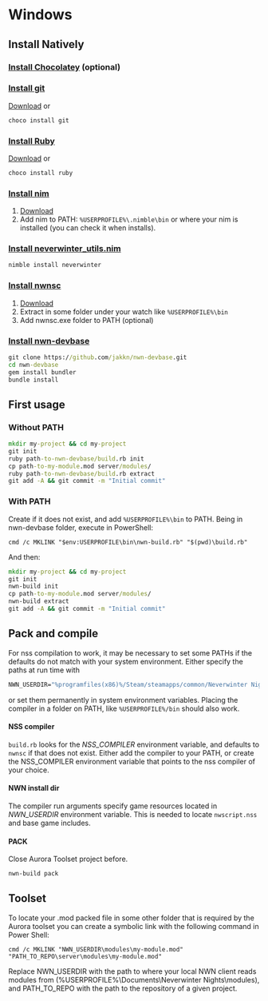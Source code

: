 # Windows

## Install Natively

### [Install Chocolatey](https://chocolatey.org/install#installing-chocolatey) (optional)

### [Install git](https://git-scm.com/)
[Download](https://git-scm.com/download/)
or
```bat
choco install git
```

### [Install Ruby](https://www.ruby-lang.org/)
[Download](https://rubyinstaller.org/downloads/)
or
```bat
choco install ruby
```

### [Install nim](https://nim-lang.org/)
1. [Download](https://nim-lang.org/install_windows.html)
2. Add nim to PATH:
```%USERPROFILE%\.nimble\bin```
or 
where your nim is installed (you can check it when installs).

### [Install neverwinter_utils.nim](https://github.com/niv/neverwinter.nim)
```bat
nimble install neverwinter
```

### [Install nwnsc](https://gitlab.com/glorwinger/nwnsc)
1. [Download](https://neverwintervault.org/project/nwnee/other/tool/nwnsc-nwn-enhanced-edition-script-compiler)
2. Extract in some folder under your watch like ```%USERPROFILE%\bin```
3. Add nwnsc.exe folder to PATH (optional)

### [Install nwn-devbase](https://github.com/jakkn/nwn-devbase)
```bat
git clone https://github.com/jakkn/nwn-devbase.git
cd nwn-devbase
gem install bundler
bundle install
```

## First usage

### Without PATH
```bat
mkdir my-project && cd my-project
git init
ruby path-to-nwn-devbase/build.rb init
cp path-to-my-module.mod server/modules/
ruby path-to-nwn-devbase/build.rb extract
git add -A && git commit -m "Initial commit"
```

### With PATH
Create if it does not exist, and add ```%USERPROFILE%\bin``` to PATH.
Being in nwn-devbase folder, execute in PowerShell:
```posh
cmd /c MKLINK "$env:USERPROFILE\bin\nwn-build.rb" "$(pwd)\build.rb"
```
And then:
```bat
mkdir my-project && cd my-project
git init
nwn-build init
cp path-to-my-module.mod server/modules/
nwn-build extract
git add -A && git commit -m "Initial commit"
```

## Pack and compile
For nss compilation to work, it may be necessary to set some PATHs if the defaults do not match with your system environment. Either specify the paths at run time with

```bat
NWN_USERDIR="%programfiles(x86)%/Steam/steamapps/common/Neverwinter Nights" NSS_COMPILER="%USERPROFILE%/bin/nwnsc" nwn-build compile
```
or set them permanently in system environment variables. Placing the compiler in a folder on PATH, like `%USERPROFILE%/bin` should also work.

#### NSS compiler
`build.rb` looks for the _NSS_COMPILER_ environment variable, and defaults to `nwnsc` if that does not exist. Either add the compiler to your PATH, or create the NSS_COMPILER environment variable that points to the nss compiler of your choice.

#### NWN install dir
The compiler run arguments specify game resources located in _NWN_USERDIR_ environment variable. This is needed to locate `nwscript.nss` and base game includes.

#### PACK
Close Aurora Toolset project before.
```bat
nwn-build pack
```

## Toolset
To locate your .mod packed file in some other folder that is required by the Aurora toolset you can create a symbolic link with the following command in Power Shell:
```posh
cmd /c MKLINK "NWN_USERDIR\modules\my-module.mod" "PATH_TO_REPO\server\modules\my-module.mod"
```
Replace NWN_USERDIR with the path to where your local NWN client reads modules from (%USERPROFILE%\Documents\Neverwinter Nights\modules), and PATH_TO_REPO with the path to the repository of a given project.